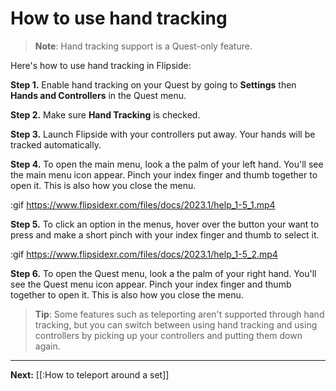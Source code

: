 # How to use hand tracking

> **Note**: Hand tracking support is a Quest-only feature.

Here's how to use hand tracking in Flipside:

**Step 1.** Enable hand tracking on your Quest by going to **Settings** then **Hands and Controllers** in the Quest menu.

**Step 2.** Make sure **Hand Tracking** is checked.

**Step 3.** Launch Flipside with your controllers put away. Your hands will be tracked automatically.

**Step 4.** To open the main menu, look a the palm of your left hand. You'll see the main menu icon appear. Pinch your index finger and thumb together to open it. This is also how you close the menu.

:gif https://www.flipsidexr.com/files/docs/2023.1/help_1-5_1.mp4

**Step 5.** To click an option in the menus, hover over the button your want to press and make a short pinch with your index finger and thumb to select it.

:gif https://www.flipsidexr.com/files/docs/2023.1/help_1-5_2.mp4

**Step 6.** To open the Quest menu, look a the palm of your right hand. You'll see the Quest menu icon appear. Pinch your index finger and thumb together to open it. This is also how you close the menu.

> **Tip**: Some features such as teleporting aren't supported through hand tracking, but you can switch between using hand tracking and using controllers by picking up your controllers and putting them down again.

---

**Next:** [[:How to teleport around a set]]
